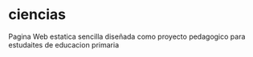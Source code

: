 # ciencias
Pagina Web estatica sencilla diseñada como proyecto pedagogico para estudaites de educacion primaria
